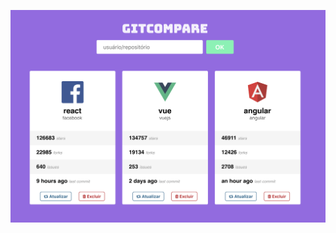 ![alt tag](https://raw.githubusercontent.com/marlonauthority/reactjs-gitcompare/master/src/assets/1.png)
